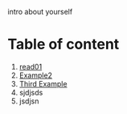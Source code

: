 intro about yourself 


# Table of content
1. [read01](https://nahla531.github.io/reading-notes/read01)
2. [Example2](#example2)
3. [Third Example](#third-example)
4. sjdjsds
5. jsdjsn


